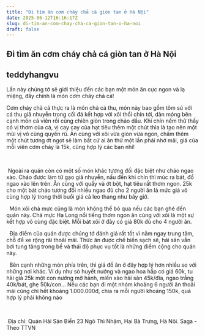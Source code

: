 ```yaml
---
title: "Đi tìm ăn cơm cháy chả cá giòn tan ở Hà Nội"
date: 2025-06-12T16:16:17Z
slug: di-tim-an-com-chay-cha-ca-gion-tan-o-ha-noi
draft: false
---
```


## Đi tìm ăn cơm cháy chả cá giòn tan ở Hà Nội

## teddyhangvu

Lần này chúng tớ sẽ giới thiệu đến các bạn một món ăn cực ngon và lạ miệng, đấy chính là món cơm cháy chả cá!

Cơm cháy chả cá thực ra là món chả cá thu, món này bao gồm tôm sú với cá thu giã nhuyễn trong cối đá kết hợp với xôi thổi chín tới, dàn mỏng bên cạnh món cá viên rồi cùng chiên giòn trong chảo dầu. Khi chín nếm thử thấy có vị thơm của cá, vị cay cay của hạt tiêu thêm một chút thìa là tạo nên một mùi vị vô cùng quyến rũ. Ăn cùng với xôi vừa giòn vừa ngon, chấm thêm một chút tương ớt ngọt sẽ làm bất cứ ai ăn thử một lần phải nhớ mãi, giá của mỗi viên cơm cháy là 15k, cũng hợp lý các bạn nhỉ!

​ ​
 
​
Ngoài ra quán còn có một số món khác tương đối đặc biệt như cháo ngao xào. Cháo được làm từ gạo giã nhuyễn, nấu đến khi chín thì múc ra bát, đổ ngao xào lên trên. Ăn cùng với quẩy và ớt bột, hạt tiêu rất thơm ngon. 25k cho một bát cháo tương đối nhiều ngao đủ cho 2 người ăn là mức giá vô cùng hợp lý trong thời buổi giá cả leo thang như bây giờ.

​ ​​
Món xôi chả mực cũng là món không thể bỏ qua nếu các bạn ghé đến quán này. Chả mực Hạ Long nổi tiếng thơm ngon ăn cùng với xôi là một sự kết hợp vô cùng đặc biệt. Mỗi bát xôi ở đây có giá 80k đủ cho 4 người ăn.
 
​ ​​
Địa điểm của quán được chúng tớ đánh giá rất tốt vì nằm ngay trung tâm, chỗ để xe rộng rãi thoải mái. Thức ăn được chế biến sạch sẽ, hải sản vẫn bơi tung tăng trong bể và thái độ phục vụ tốt là những điểm cộng cho quán này.

​ ​​
Bên cạnh những món phía trên, thì giá đồ ăn ở đây hợp lý hơn nhiều so với những nơi khác. Ví dụ như sò huyết nướng và ngao hoa hấp có giá 60k, tu hài giá 25k một con nướng mỡ hành, miến xào hải sản 45k/đĩa, ngao trắng 40k/bát, ghẹ 50k/con... Nếu các bạn đi một nhóm khoảng 6 người ăn thoải mái cũng chỉ hết khoảng 1.000.000đ, chia ra mỗi người khoảng 150k, quá hợp lý phải không nào

​ ​
 

 
​
Địa chỉ: Quán Hải Sản Biển 23 Ngô Thì Nhậm, Hai Bà Trưng, Hà Nội.
Saga - Theo TTVN